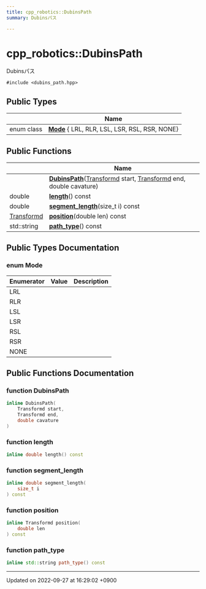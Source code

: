 ```yaml
---
title: cpp_robotics::DubinsPath
summary: Dubinsパス 

---
```


# cpp_robotics::DubinsPath



Dubinsパス 


`#include <dubins_path.hpp>`

## Public Types

|                | Name           |
| -------------- | -------------- |
| enum class| **[Mode](/cpp_robotics/doxybook/Classes/classcpp__robotics_1_1DubinsPath/#enum-mode)** { LRL, RLR, LSL, LSR, RSL, RSR, NONE} |

## Public Functions

|                | Name           |
| -------------- | -------------- |
| | **[DubinsPath](/cpp_robotics/doxybook/Classes/classcpp__robotics_1_1DubinsPath/#function-dubinspath)**([Transformd](/cpp_robotics/doxybook/Namespaces/namespacecpp__robotics/#using-transformd) start, [Transformd](/cpp_robotics/doxybook/Namespaces/namespacecpp__robotics/#using-transformd) end, double cavature) |
| double | **[length](/cpp_robotics/doxybook/Classes/classcpp__robotics_1_1DubinsPath/#function-length)**() const |
| double | **[segment_length](/cpp_robotics/doxybook/Classes/classcpp__robotics_1_1DubinsPath/#function-segment-length)**(size_t i) const |
| [Transformd](/cpp_robotics/doxybook/Namespaces/namespacecpp__robotics/#using-transformd) | **[position](/cpp_robotics/doxybook/Classes/classcpp__robotics_1_1DubinsPath/#function-position)**(double len) const |
| std::string | **[path_type](/cpp_robotics/doxybook/Classes/classcpp__robotics_1_1DubinsPath/#function-path-type)**() const |

## Public Types Documentation

### enum Mode

| Enumerator | Value | Description |
| ---------- | ----- | ----------- |
| LRL | |   |
| RLR | |   |
| LSL | |   |
| LSR | |   |
| RSL | |   |
| RSR | |   |
| NONE | |   |




## Public Functions Documentation

### function DubinsPath

```cpp
inline DubinsPath(
    Transformd start,
    Transformd end,
    double cavature
)
```


### function length

```cpp
inline double length() const
```


### function segment_length

```cpp
inline double segment_length(
    size_t i
) const
```


### function position

```cpp
inline Transformd position(
    double len
) const
```


### function path_type

```cpp
inline std::string path_type() const
```


-------------------------------

Updated on 2022-09-27 at 16:29:02 +0900